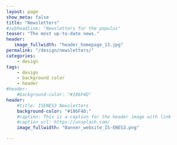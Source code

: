 ```yaml
---
layout: page
show_meta: false
title: "Newsletters"
#subheadline: "Newsletters for the populus"
teaser: "The most up-to-date news."
header:
   image_fullwidth: "header_homepage_13.jpg"
permalink: "/design/newsletters/"
categories:
    - design
tags:
    - design
    - background color
    - header
#header:
    #background-color: "#186F4D"
header:
    #title: ISENES3 Newsletters
    background-color: "#186F4D;"
    #caption: This is a caption for the header image with link
    #caption_url: https://unsplash.com/
    image_fullwidth: "Banner_website_IS-ENES3.png"

---
```

